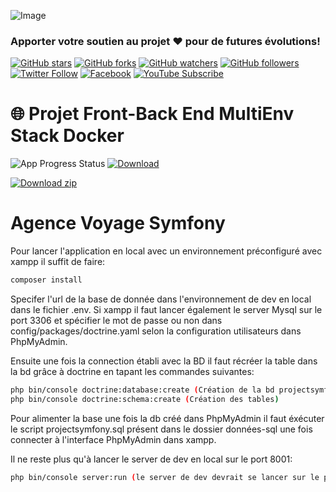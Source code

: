 ![Image](https://raw.githubusercontent.com/vertingo/easy-admin-youtube-newsletter-firebase-symfony-app/master/web/assets/images/github/vertin_go_website.jpg)

### Apporter votre soutien au projet :heart: pour de futures évolutions!
[![GitHub stars](https://img.shields.io/github/stars/vertingo/multienv-stack-docker.svg?style=social&label=Star)](https://github.com/vertingo/multienv-stack-docker)
[![GitHub forks](https://img.shields.io/github/forks/vertingo/multienv-stack-docker.svg?style=social&label=Fork)](https://github.com/vertingo/multienv-stack-docker/fork)
[![GitHub watchers](https://img.shields.io/github/watchers/vertingo/multienv-stack-docker.svg?style=social&label=Watch)](https://github.com/vertingo/multienv-stack-docker)
[![GitHub followers](https://img.shields.io/github/followers/vertingo.svg?style=social&label=Follow)](https://github.com/vertingo)
[![Twitter Follow](https://img.shields.io/twitter/follow/vertin_go.svg?style=social)](https://twitter.com/vertin_go)
[![Facebook](https://img.shields.io/badge/Facebook-vertingo-blue?style=social&logo=facebook)](https://www.facebook.com/vertingo)
[![YouTube Subscribe](https://img.shields.io/youtube/channel/subscribers/UC2g_-ipVjit6ZlACPWG4JvA?style=social)](https://www.youtube.com/channel/UC2g_-ipVjit6ZlACPWG4JvA?sub_confirmation=1)

# 🌐 Projet Front-Back End MultiEnv Stack Docker
![App Progress Status](https://img.shields.io/badge/Status-Finished-0520b7.svg?style=plastic)
[![Download](https://img.shields.io/badge/Download-Repo-brightgreen)](https://github.com/vertingo/agence-voyage-symfony-app/archive/refs/heads/main.zip)

<!-- BEGIN LATEST DOWNLOAD BUTTON -->
[![Download zip](https://custom-icon-badges.demolab.com/badge/-Download-blue?style=for-the-badge&logo=download&logoColor=white "Download zip")](https://github.com/vertingo/agence-voyage-symfony-app/archive/1.0.2.zip)
<!-- END LATEST DOWNLOAD BUTTON -->

# Agence Voyage Symfony

Pour lancer l'application en local avec un environnement préconfiguré avec xampp
il suffit de faire:

```bash
composer install
```

Specifer l'url de la base de donnée dans l'environnement de dev en local dans le fichier .env.
Si xampp il faut lancer également le server Mysql sur le port 3306 et spécifier le mot de passe 
ou non dans  config/packages/doctrine.yaml selon la configuration utilisateurs dans PhpMyAdmin.

Ensuite une fois la connection établi avec la BD il faut récréer la table dans la bd grâce à 
doctrine en tapant les commandes suivantes:

```bash
php bin/console doctrine:database:create (Création de la bd projectsymfony)
php bin/console doctrine:schema:create (Création des tables)
```

Pour alimenter la base une fois la db créé dans PhpMyAdmin il faut éxécuter le script projectsymfony.sql 
présent dans le dossier données-sql une fois connecter à l'interface PhpMyAdmin dans xampp.

Il ne reste plus qu'à lancer le server de dev en local sur le port 8001:

```bash
php bin/console server:run (le server de dev devrait se lancer sur le port 8001 à l'adresse suivante localhost:8001)
```
